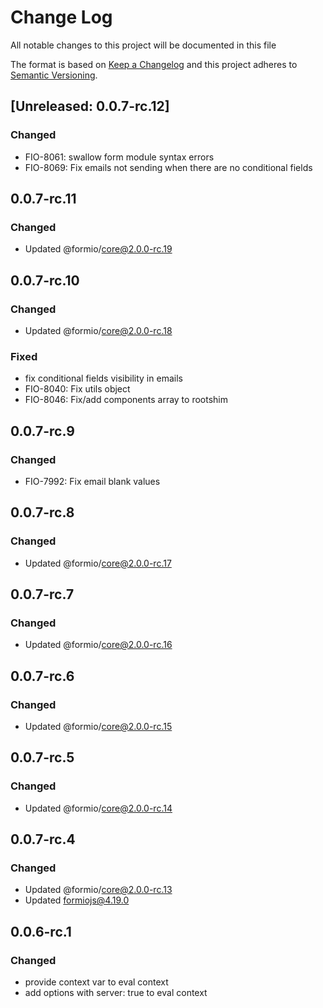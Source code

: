 # Change Log

All notable changes to this project will be documented in this file

The format is based on [Keep a Changelog](http://keepachangelog.com/)
and this project adheres to [Semantic Versioning](http://semver.org/).

## [Unreleased: 0.0.7-rc.12]

### Changed

-   FIO-8061: swallow form module syntax errors
-   FIO-8069: Fix emails not sending when there are no conditional fields

## 0.0.7-rc.11

### Changed

-   Updated @formio/core@2.0.0-rc.19

## 0.0.7-rc.10

### Changed

-   Updated @formio/core@2.0.0-rc.18

### Fixed

-   fix conditional fields visibility in emails
-   FIO-8040: Fix utils object
-   FIO-8046: Fix/add components array to rootshim

## 0.0.7-rc.9

### Changed

-   FIO-7992: Fix email blank values

## 0.0.7-rc.8

### Changed

-   Updated @formio/core@2.0.0-rc.17

## 0.0.7-rc.7

### Changed

-   Updated @formio/core@2.0.0-rc.16

## 0.0.7-rc.6

### Changed

-   Updated @formio/core@2.0.0-rc.15

## 0.0.7-rc.5

### Changed

-   Updated @formio/core@2.0.0-rc.14

## 0.0.7-rc.4

### Changed

-   Updated @formio/core@2.0.0-rc.13
-   Updated formiojs@4.19.0

## 0.0.6-rc.1

### Changed

-   provide context var to eval context
-   add options with server: true to eval context
